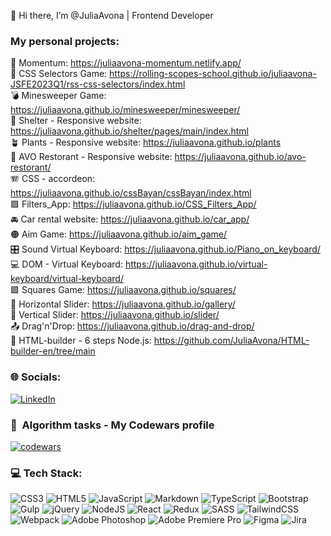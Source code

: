 👋 Hi there, I’m @JuliaAvona | Frontend Developer 

### My personal projects:

🗿 Momentum: https://juliaavona-momentum.netlify.app/  
🔮 CSS Selectors Game: https://rolling-scopes-school.github.io/juliaavona-JSFE2023Q1/rss-css-selectors/index.html  
💣 Minesweeper Game: https://juliaavona.github.io/minesweeper/minesweeper/  
🐶 Shelter - Responsive website: https://juliaavona.github.io/shelter/pages/main/index.html  
🪴 Plants - Responsive website: https://juliaavona.github.io/plants  
🥑 AVO Restorant - Responsive website: https://juliaavona.github.io/avo-restorant/  
🪗 CSS - accordeon: https://juliaavona.github.io/cssBayan/cssBayan/index.html    
🟪 Filters_App: https://juliaavona.github.io/CSS_Filters_App/  
🚘 Car rental website: https://juliaavona.github.io/car_app/  
🟠 Aim Game: https://juliaavona.github.io/aim_game/  
🎛️ Sound Virtual Keyboard: https://juliaavona.github.io/Piano_on_keyboard/  
💻 DOM - Virtual Keyboard: https://juliaavona.github.io/virtual-keyboard/virtual-keyboard/  
🟩 Squares Game: https://juliaavona.github.io/squares/  
🔮 Horizontal Slider: https://juliaavona.github.io/gallery/  
🍭 Vertical Slider: https://juliaavona.github.io/slider/  
📤 Drag'n'Drop: https://juliaavona.github.io/drag-and-drop/  
🧩 HTML-builder - 6 steps Node.js: https://github.com/JuliaAvona/HTML-builder-en/tree/main


### 🌐 Socials:
[![LinkedIn](https://img.shields.io/badge/LinkedIn-%230077B5.svg?logo=linkedin&logoColor=white)](https://linkedin.com/in/julia-izbrodina) 

###  🎱 &nbsp;Algorithm tasks - My Codewars profile
 [![codewars](https://www.codewars.com/users/rsschool_dd21885880fcd208/badges/micro)](https://www.codewars.com/users/rsschool_dd21885880fcd208) 

### 💻 Tech Stack:
![CSS3](https://img.shields.io/badge/css3-%231572B6.svg?style=for-the-badge&logo=css3&logoColor=white) ![HTML5](https://img.shields.io/badge/html5-%23E34F26.svg?style=for-the-badge&logo=html5&logoColor=white) ![JavaScript](https://img.shields.io/badge/javascript-%23323330.svg?style=for-the-badge&logo=javascript&logoColor=%23F7DF1E) ![Markdown](https://img.shields.io/badge/markdown-%23000000.svg?style=for-the-badge&logo=markdown&logoColor=white) ![TypeScript](https://img.shields.io/badge/typescript-%23007ACC.svg?style=for-the-badge&logo=typescript&logoColor=white) ![Bootstrap](https://img.shields.io/badge/bootstrap-%23563D7C.svg?style=for-the-badge&logo=bootstrap&logoColor=white) ![Gulp](https://img.shields.io/badge/GULP-%23CF4647.svg?style=for-the-badge&logo=gulp&logoColor=white) ![jQuery](https://img.shields.io/badge/jquery-%230769AD.svg?style=for-the-badge&logo=jquery&logoColor=white) ![NodeJS](https://img.shields.io/badge/node.js-6DA55F?style=for-the-badge&logo=node.js&logoColor=white) ![React](https://img.shields.io/badge/react-%2320232a.svg?style=for-the-badge&logo=react&logoColor=%2361DAFB) ![Redux](https://img.shields.io/badge/redux-%23593d88.svg?style=for-the-badge&logo=redux&logoColor=white) ![SASS](https://img.shields.io/badge/SASS-hotpink.svg?style=for-the-badge&logo=SASS&logoColor=white) ![TailwindCSS](https://img.shields.io/badge/tailwindcss-%2338B2AC.svg?style=for-the-badge&logo=tailwind-css&logoColor=white) ![Webpack](https://img.shields.io/badge/webpack-%238DD6F9.svg?style=for-the-badge&logo=webpack&logoColor=black) ![Adobe Photoshop](https://img.shields.io/badge/adobephotoshop-%2331A8FF.svg?style=for-the-badge&logo=adobephotoshop&logoColor=white) ![Adobe Premiere Pro](https://img.shields.io/badge/Adobe%20Premiere%20Pro-9999FF.svg?style=for-the-badge&logo=Adobe%20Premiere%20Pro&logoColor=white) 	![Figma](https://img.shields.io/badge/figma-%23F24E1E.svg?style=for-the-badge&logo=figma&logoColor=white) ![Jira](https://img.shields.io/badge/jira-%230A0FFF.svg?style=for-the-badge&logo=jira&logoColor=white)
